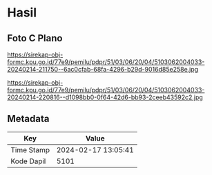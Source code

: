# Hasil

## Foto C Plano

https://sirekap-obj-formc.kpu.go.id/77e9/pemilu/pdpr/51/03/06/20/04/5103062004033-20240214-211750--6ac0cfab-68fa-4296-b29d-9016d85e258e.jpg

https://sirekap-obj-formc.kpu.go.id/77e9/pemilu/pdpr/51/03/06/20/04/5103062004033-20240214-220816--d1098bb0-0f64-42d6-bb93-2ceeb43592c2.jpg


## Metadata

| Key        | Value               |
| ---------- | ------------------- |
| Time Stamp | 2024-02-17 13:05:41 |
| Kode Dapil | 5101                |



